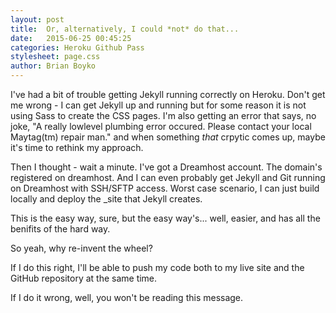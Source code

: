 ```yaml
---
layout: post
title:  Or, alternatively, I could *not* do that... 
date:   2015-06-25 00:45:25
categories: Heroku Github Pass
stylesheet: page.css
author: Brian Boyko
---
```


I've had a bit of trouble getting Jekyll running correctly on Heroku.  Don't get me wrong - I can get Jekyll up and running but for some reason it is not using Sass to create the CSS pages. I'm also getting an error that says, no joke, "A really lowlevel plumbing error occured. Please contact your local Maytag(tm) repair man." and when something *that* crpytic comes up, maybe it's time to rethink my approach.

Then I thought - wait a minute. I've got a Dreamhost account. The domain's registered on dreamhost. And I can even probably get Jekyll and Git running on Dreamhost with SSH/SFTP access.  Worst case scenario, I can just build locally and deploy the _site that Jekyll creates. 

This is the easy way, sure, but the easy way's... well, easier, and has all the benifits of the hard way. 

So yeah, why re-invent the wheel?

If I do this right, I'll be able to push my code both to my live site and the GitHub repository at the same time. 

If I do it wrong, well, you won't be reading this message. 